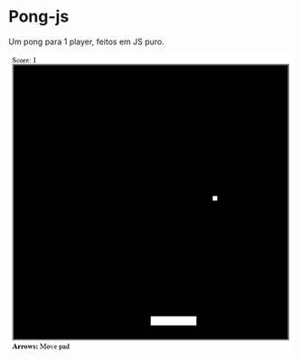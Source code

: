 # Pong-js

Um pong para 1 player, feitos em JS puro.

![screenshot](https://github.com/renanstd/genetic-algorithm-pong-js/blob/master/screenshots/01.png)
